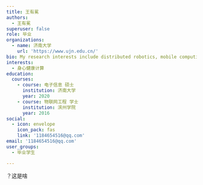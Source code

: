 ```yaml
---
title: 王有冕
authors:
  - 王有冕
superuser: false
role: 毕业
organizations:
  - name: 济南大学
    url: 'https://www.ujn.edu.cn/'
bio: My research interests include distributed robotics, mobile computing and programmable matter.
interests:
  - 身心健康计算
education:
  courses:
    - course: 电子信息 硕士
      institution: 济南大学
      year: 2020
    - course: 物联网工程 学士
      institution: 滨州学院
      year: 2016
social:
  - icon: envelope
    icon_pack: fas
    link: '1184654516@qq.com'
email: '1184654516@qq.com'
user_groups:
  - 毕业学生

---
```

？这是啥